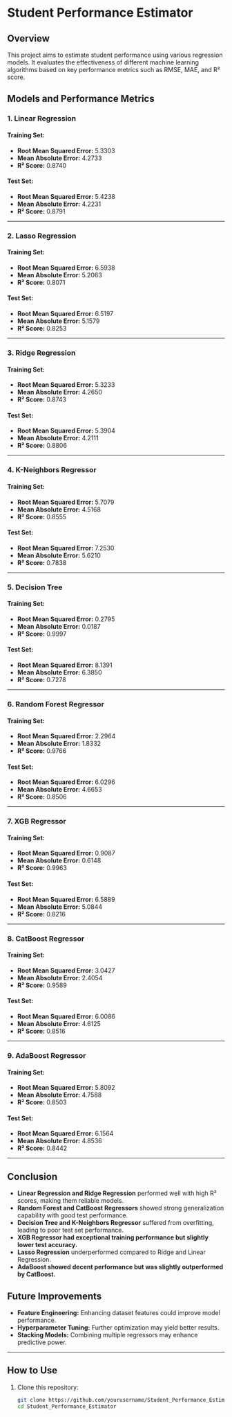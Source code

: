 # Student Performance Estimator

## Overview
This project aims to estimate student performance using various regression models. It evaluates the effectiveness of different machine learning algorithms based on key performance metrics such as RMSE, MAE, and R² score.

## Models and Performance Metrics

### **1. Linear Regression**
#### Training Set:
- **Root Mean Squared Error:** 5.3303  
- **Mean Absolute Error:** 4.2733  
- **R² Score:** 0.8740  

#### Test Set:
- **Root Mean Squared Error:** 5.4238  
- **Mean Absolute Error:** 4.2231  
- **R² Score:** 0.8791  

---

### **2. Lasso Regression**
#### Training Set:
- **Root Mean Squared Error:** 6.5938  
- **Mean Absolute Error:** 5.2063  
- **R² Score:** 0.8071  

#### Test Set:
- **Root Mean Squared Error:** 6.5197  
- **Mean Absolute Error:** 5.1579  
- **R² Score:** 0.8253  

---

### **3. Ridge Regression**
#### Training Set:
- **Root Mean Squared Error:** 5.3233  
- **Mean Absolute Error:** 4.2650  
- **R² Score:** 0.8743  

#### Test Set:
- **Root Mean Squared Error:** 5.3904  
- **Mean Absolute Error:** 4.2111  
- **R² Score:** 0.8806  

---

### **4. K-Neighbors Regressor**
#### Training Set:
- **Root Mean Squared Error:** 5.7079  
- **Mean Absolute Error:** 4.5168  
- **R² Score:** 0.8555  

#### Test Set:
- **Root Mean Squared Error:** 7.2530  
- **Mean Absolute Error:** 5.6210  
- **R² Score:** 0.7838  

---

### **5. Decision Tree**
#### Training Set:
- **Root Mean Squared Error:** 0.2795  
- **Mean Absolute Error:** 0.0187  
- **R² Score:** 0.9997  

#### Test Set:
- **Root Mean Squared Error:** 8.1391  
- **Mean Absolute Error:** 6.3850  
- **R² Score:** 0.7278  

---

### **6. Random Forest Regressor**
#### Training Set:
- **Root Mean Squared Error:** 2.2964  
- **Mean Absolute Error:** 1.8332  
- **R² Score:** 0.9766  

#### Test Set:
- **Root Mean Squared Error:** 6.0296  
- **Mean Absolute Error:** 4.6653  
- **R² Score:** 0.8506  

---

### **7. XGB Regressor**
#### Training Set:
- **Root Mean Squared Error:** 0.9087  
- **Mean Absolute Error:** 0.6148  
- **R² Score:** 0.9963  

#### Test Set:
- **Root Mean Squared Error:** 6.5889  
- **Mean Absolute Error:** 5.0844  
- **R² Score:** 0.8216  

---

### **8. CatBoost Regressor**
#### Training Set:
- **Root Mean Squared Error:** 3.0427  
- **Mean Absolute Error:** 2.4054  
- **R² Score:** 0.9589  

#### Test Set:
- **Root Mean Squared Error:** 6.0086  
- **Mean Absolute Error:** 4.6125  
- **R² Score:** 0.8516  

---

### **9. AdaBoost Regressor**
#### Training Set:
- **Root Mean Squared Error:** 5.8092  
- **Mean Absolute Error:** 4.7588  
- **R² Score:** 0.8503  

#### Test Set:
- **Root Mean Squared Error:** 6.1564  
- **Mean Absolute Error:** 4.8536  
- **R² Score:** 0.8442  

---

## Conclusion
- **Linear Regression and Ridge Regression** performed well with high R² scores, making them reliable models.
- **Random Forest and CatBoost Regressors** showed strong generalization capability with good test performance.
- **Decision Tree and K-Neighbors Regressor** suffered from overfitting, leading to poor test set performance.
- **XGB Regressor had exceptional training performance but slightly lower test accuracy.**
- **Lasso Regression** underperformed compared to Ridge and Linear Regression.
- **AdaBoost showed decent performance but was slightly outperformed by CatBoost.**

## Future Improvements
- **Feature Engineering:** Enhancing dataset features could improve model performance.
- **Hyperparameter Tuning:** Further optimization may yield better results.
- **Stacking Models:** Combining multiple regressors may enhance predictive power.

---

## How to Use
1. Clone this repository:  
   ```bash
   git clone https://github.com/yourusername/Student_Performance_Estimator.git
   cd Student_Performance_Estimator
